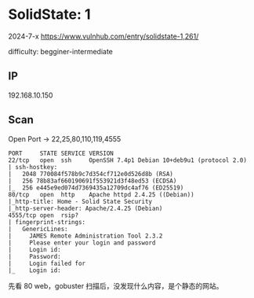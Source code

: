 # SolidState: 1

2024-7-x https://www.vulnhub.com/entry/solidstate-1,261/

difficulty: begginer-intermediate

## IP

192.168.10.150

## Scan

Open Port -> 22,25,80,110,119,4555

```
PORT     STATE SERVICE VERSION
22/tcp   open  ssh     OpenSSH 7.4p1 Debian 10+deb9u1 (protocol 2.0)
| ssh-hostkey:
|   2048 770084f578b9c7d354cf712e0d526d8b (RSA)
|   256 78b83af660190691f553921d3f48ed53 (ECDSA)
|_  256 e445e9ed074d7369435a12709dc4af76 (ED25519)
80/tcp   open  http    Apache httpd 2.4.25 ((Debian))
|_http-title: Home - Solid State Security
|_http-server-header: Apache/2.4.25 (Debian)
4555/tcp open  rsip?
| fingerprint-strings:
|   GenericLines:
|     JAMES Remote Administration Tool 2.3.2
|     Please enter your login and password
|     Login id:
|     Password:
|     Login failed for
|_    Login id:
```

先看 80 web，gobuster 扫描后，没发现什么内容，是个静态的网站。
